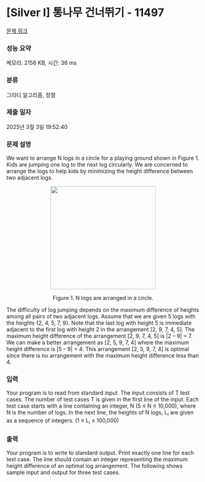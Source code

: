# [Silver I] 통나무 건너뛰기 - 11497 

[문제 링크](https://www.acmicpc.net/problem/11497) 

### 성능 요약

메모리: 2156 KB, 시간: 36 ms

### 분류

그리디 알고리즘, 정렬

### 제출 일자

2025년 3월 3일 19:52:40

### 문제 설명

<p>We want to arrange N logs in a circle for a playing ground shown in Figure 1. Kids are jumping one log to the next log circularly. We are concerned to arrange the logs to help kids by minimizing the height difference between two adjacent logs.</p>

<p style="text-align: center;"><img alt="" src="https://onlinejudgeimages.s3-ap-northeast-1.amazonaws.com/problem/11497/1.png" style="height:268px; width:274px"></p>

<p style="text-align: center;">Figure 1. N logs are arranged in a circle.</p>

<p>The difficulty of log jumping depends on the maximum difference of heights among all pairs of two adjacent logs. Assume that we are given 5 logs with the heights {2, 4, 5, 7, 9}. Note that the last log with height 5 is immediate adjacent to the first log with height 2 in the arrangement [2, 9, 7, 4, 5]. The maximum height difference of the arrangement [2, 9, 7, 4, 5] is |2 – 9| = 7. We can make a better arrangement as [2, 5, 9, 7, 4] where the maximum height difference is |5 – 9| = 4. This arrangement [2, 5, 9, 7, 4] is optimal since there is no arrangement with the maximum height difference less than 4.</p>

### 입력 

 <p>Your program is to read from standard input. The input consists of T test cases. The number of test cases T is given in the first line of the input. Each test case starts with a line containing an integer, N (5 ≤ N ≤ 10,000), where N is the number of logs. In the next line, the heights of N logs, L<sub>i</sub> are given as a sequence of integers. (1 ≤ L<sub>i</sub> ≤ 100,000)</p>

### 출력 

 <p>Your program is to write to standard output. Print exactly one line for each test case. The line should contain an integer representing the maximum height difference of an optimal log arrangement. The following shows sample input and output for three test cases.</p>

